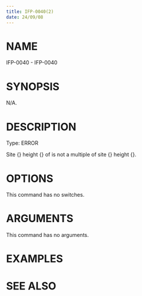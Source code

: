 ```yaml
---
title: IFP-0040(2)
date: 24/09/08
---
```


# NAME

IFP-0040 - IFP-0040

# SYNOPSIS

N/A.

# DESCRIPTION

Type: ERROR

Site {} height {} of is not a multiple of site {} height {}.

# OPTIONS

This command has no switches.

# ARGUMENTS

This command has no arguments.

# EXAMPLES

# SEE ALSO
